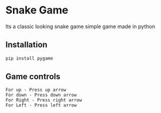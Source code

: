 # Snake Game
Its a classic looking snake game simple game made in python

## Installation
```bash
pip install pygame
```

## Game controls

```
For up - Press up arrow
For down - Press down arrow
For Right - Press right arrow
For Left - Press left arrow 
```
